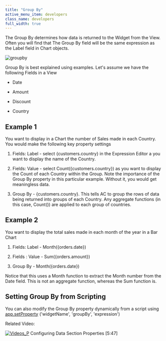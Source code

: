```yaml
---
title: "Group By"
active_menu_item: developers
class_name: developers
full_width: true
---
```



The Group By determines how data is returned to the Widget from the View. Often you will find that The Group By field will be the same expression as the Label field in Chart objects.

![groupby](/img/docs/groupby.zoom84.png)

Group By is best explained using examples. Let's assume we have the following Fields in a View

 - Date

 - Amount

 - Discount

 - Country

## Example 1

You want to display in a Chart the number of Sales made in each Country. You would make the following key property settings

  1.   Fields: Label - select {customers.country} in the Expression Editor a you want to display the name of the Country.

  2.   Fields: Value - select Count({customers.country}) as you want to display the Count of each Country within the Group. Note the importance of the Group By property in this particular example. Without it, you would get meaningless data.

  3.   Group By - {customers.country}. This tells AC to group the rows of data being returned into groups of each Country. Any aggregate functions (in this case, Count()) are applied to each group of countries.

## Example 2

You want to display the total sales made in each month of the year in a Bar Chart

  1.   Fields: Label - Month({orders.date})

  2.   Fields : Value - Sum({orders.amount})

  3.   Group By - Month({orders.date})

Notice that this uses a Month function to extract the Month number from the Date field. This is not an aggregate function, whereas the Sum function is.

## Setting Group By from Scripting

You can also modify the Group By property dynamically from a script using [app.setProperty](../../../../scripting-apis/client-api/widget-functions/setproperty) ('widgetName', 'groupBy', 'expression')

Related Video:

[![Videos\_P](/img/docs/videos_p.png)](http://www.youtube.com/v/GzJiwBDXlX8?autoplay=1&hd=1&fs=1&showsearch=0&rel=0&) Configuring Data Section Properties [5:47]

